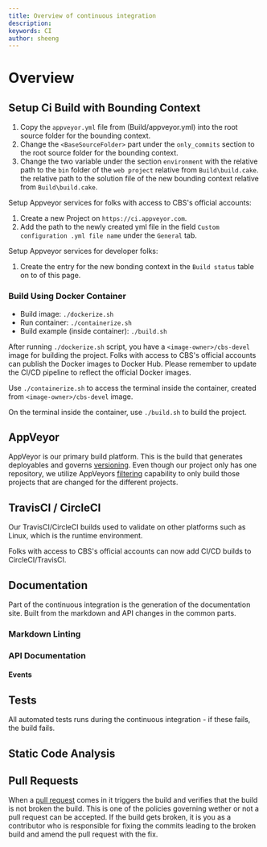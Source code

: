 ```yaml
---
title: Overview of continuous integration
description: 
keywords: CI
author: sheeng
---
```

# Overview

## Setup Ci Build with Bounding Context

1. Copy the `appveyor.yml` file from (Build/appveyor.yml) into the root source folder for the bounding context.
1. Change the `<BaseSourceFolder>` part under the `only_commits` section to the root source folder for the bounding context.
1. Change the two variable under the section `environment` with the relative path to the `bin` folder of the `web project` relative from `Build\build.cake`. the relative path to the solution file of the new bounding context relative from `Build\build.cake`.

Setup Appveyor services for folks with access to CBS's official accounts:

1. Create a new Project on `https://ci.appveyor.com`.
1. Add the path to the newly created yml file in the field `Custom configuration .yml file name` under the `General` tab.

Setup Appveyor services for developer folks:

1. Create the entry for the new bonding context in the `Build status` table on to of this page.

### Build Using Docker Container

* Build image: `./dockerize.sh`
* Run container: `./containerize.sh`
* Build example (inside container): `./build.sh`

After running `./dockerize.sh` script, you have a `<image-owner>/cbs-devel` image for building the project.
Folks with access to CBS's official accounts can publish the Docker images to Docker Hub.
Please remember to update the CI/CD pipeline to reflect the official Docker images.

Use `./containerize.sh` to access the terminal inside the container, created from `<image-owner>/cbs-devel` image.

On the terminal inside the container, use `./build.sh` to build the project.

## AppVeyor

AppVeyor is our primary build platform. This is the build that generates deployables and governs [versioning](../Deployment/versioning.mg).
Even though our project only has one repository, we utilize AppVeyors [filtering](https://www.appveyor.com/docs/how-to/filtering-commits/)
capability to only build those projects that are changed for the different projects.

## TravisCI / CircleCI

Our TravisCI/CircleCI builds used to validate on other platforms such as Linux, which is the runtime environment.

Folks with access to CBS's official accounts can now add CI/CD builds to CircleCI/TravisCI.

## Documentation

Part of the continuous integration is the generation of the documentation site. Built from the markdown and API changes in the common parts.

### Markdown Linting

### API Documentation

#### Events

## Tests

All automated tests runs during the continuous integration - if these fails, the build fails.

## Static Code Analysis

## Pull Requests

When a [pull request](../Contribution/pull_requests.md) comes in it triggers the build and verifies that the build is not broken the build.
This is one of the policies governing wether or not a pull request can be accepted. If the build gets broken, it is you as a contributor
who is responsible for fixing the commits leading to the broken build and amend the pull request with the fix.